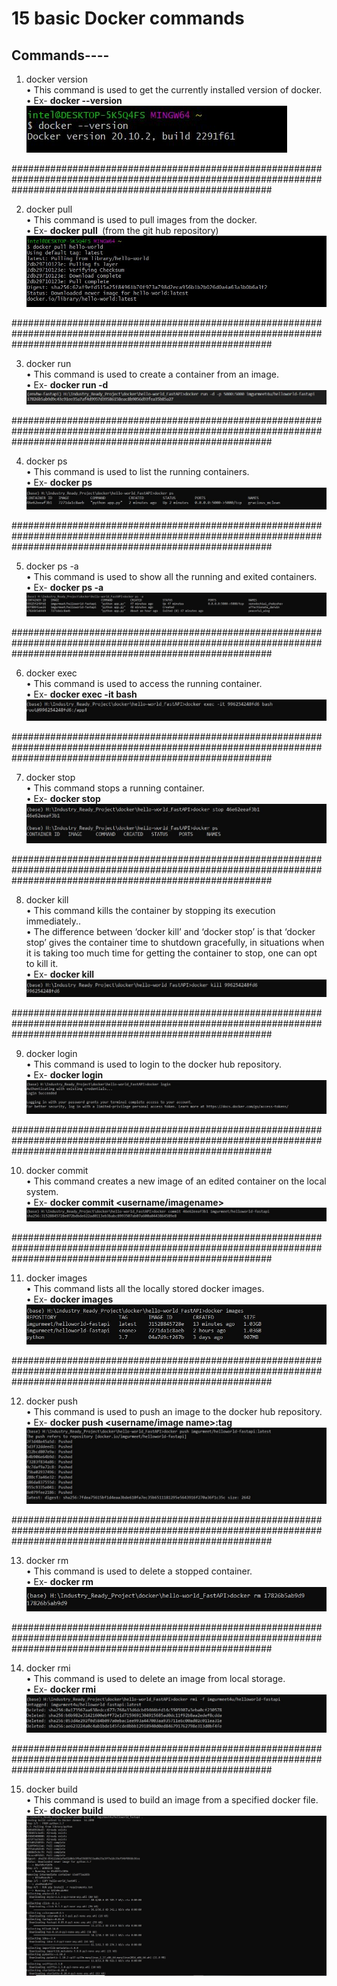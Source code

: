 # 15 basic Docker commands

## Commands----

1) docker version<br>
•	This command is used to get the currently installed version of docker.<br>
• Ex- <b>docker --version</b><br>
![](images/docker_version.JPG)<br>

###############################################################################################################################################################

2) docker pull<br>
•	This command is used to pull images from the docker.<br>
• Ex- <b>docker pull <image name></b> (from the git hub repository)<br>
![](images/docker_pull.JPG)<br>

###############################################################################################################################################################

3)	docker run<br>
•	This command is used to create a container from an image.<br>
•	Ex- <b>docker run -d <image name></b><br>
![](images/docker_run.JPG)<br>

###############################################################################################################################################################

4) docker ps<br>
•	This command is used to list the running containers.<br>
•	Ex- <b>docker ps </b> <br>
![](images/docker_ps.JPG)<br>

###############################################################################################################################################################

5)	docker ps -a <br>
•	This command is used to show all the running and exited containers.<br>
  •	Ex- <b>docker ps -a</b> <br>
![](images/docker_ps_a.JPG)<br>

###############################################################################################################################################################

6)	docker exec<br>
•	This command is used to access the running container.<br>
•	Ex- <b>docker exec -it <container id> bash</b> <br>
![](images/docker_exec.JPG)<br>

###############################################################################################################################################################

7)	docker stop<br>
•	This command stops a running container.<br>
• Ex- <b>docker stop <container id></b><br>
![](images/docker_stop.JPG)<br>

###############################################################################################################################################################

8)	docker kill<br>
•	This command kills the container by stopping its execution immediately.. <br>
•	The difference between ‘docker kill’ and ‘docker stop’ is that ‘docker stop’ gives the container time to shutdown gracefully, in situations when it is taking too       much time for getting the container to stop, one can opt to kill it. <br>
•	Ex- <b>docker kill <container id></b><br>
![](images/docker_kill.JPG)<br>

###############################################################################################################################################################

9)	docker login<br>
•	This command is used to login to the docker hub repository.<br>
•	Ex- <b>docker login</b><br>
![](images/docker_login.JPG)<br>

###############################################################################################################################################################

10)	docker commit<br>
•	This command creates a new image of an edited container on the local system.<br>
•	Ex- <b>docker commit <conatainer id> <username/imagename></b><br>
![](images/docker_commit.JPG)<br>

###############################################################################################################################################################

11)	docker images<br>
•	This command lists all the locally stored docker images. <br>
•	Ex- <b>docker images</b><br>
![](images/docker_images.JPG)<br>

###############################################################################################################################################################

12)	docker push<br>
•	This command is used to push an image to the docker hub repository.<br>
•	Ex- <b>docker push <username/image name>:tag </b><br>
![](images/docker_push.JPG)<br>

###############################################################################################################################################################

13)	docker rm<br>
•	This command is used to delete a stopped container.<br>
•	Ex- <b>docker rm <container id></b><br>
![](images/docker_rm.JPG)<br>

###############################################################################################################################################################

14)	docker rmi<br>
•	This command is used to delete an image from local storage.<br>
•	Ex- <b>docker rmi <image-id></b> <br>
![](images/docker_rmi.JPG)<br>

###############################################################################################################################################################

15)	docker build<br>
• This command is used to build an image from a specified docker file.<br>
• Ex- <b>docker build <path to docker file></b><br>
![](images/docker_build.JPG)<br>
